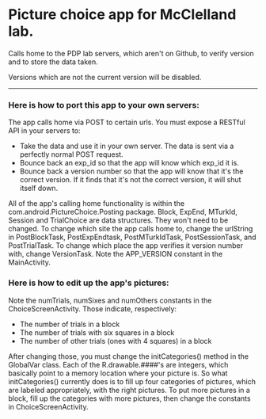 Picture choice app for McClelland lab.
======================================

Calls home to the PDP lab servers, which aren't on Github,
to verify version and to store the data taken.

Versions which are not the current version will be disabled.

***

### Here is how to port this app to your own servers:

The app calls home via POST to certain urls. You must expose a RESTful API in your servers to:
- Take the data and use it in your own server. The data is sent via a perfectly normal POST request.
- Bounce back an exp_id so that the app will know which exp_id it is.
- Bounce back a version number so that the app will know that it's the correct version. If it finds that it's not the correct version, it will shut itself down.

All of the app's calling home functionality is within the com.android.PictureChoice.Posting package. 
Block, ExpEnd, MTurkId, Session and TrialChoice are data structures. They won't need to be changed.
To change which site the app calls home to, change the urlString in PostBlockTask, PostExpEndtask, PostMTurkIdTask, PostSessionTask, and PostTrialTask.
To change which place the app verifies it version number with, change VersionTask. Note the APP_VERSION constant in the MainActivity.

### Here is how to edit up the app's pictures:
Note the numTrials, numSixes and numOthers constants in the ChoiceScreenActivity. Those indicate, respectively:
- The number of trials in a block
- The number of trials with six squares in a block
- The number of other trials (ones with 4 squares) in a block

After changing those, you must change the initCategories() method in the GlobalVar class. Each of the R.drawable.####'s are integers, which basically point to a memory location where your picture is.
So what initCategories() currently does is to fill up four categories of pictures, which are labeled appropriately, with the right pictures.
To put more pictures in a block, fill up the categories with more pictures, then change the constants in ChoiceScreenActivity.
